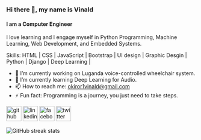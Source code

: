 ### Hi there 👋, my name is Vinald
#### I am a Computer Engineer

I love learning and I engage myself in Python Programming, Machine Learning, Web Development, and Embedded Systems.

Skills: HTML | CSS | JavaScript | Bootstrap | UI design | Graphic Desgin  | Python | Django | Deep Learning |  

- 🔭 I’m currently working on Luganda voice-controlled wheelchair system. 
- 🌱 I’m currently learning Deep Learning for Audio. 
- 📫 How to reach me: okiror1vinald@gmail.com 
- ⚡ Fun fact: Programming is a journey, you just need to take steps. 


[<img src='https://cdn.jsdelivr.net/npm/simple-icons@3.0.1/icons/github.svg' alt='github' height='40'>](https://github.com/Vinald )  [<img src='https://cdn.jsdelivr.net/npm/simple-icons@3.0.1/icons/linkedin.svg' alt='linkedin' height='40'>](https://www.linkedin.com/in/okirorsamuelvinald/)  [<img src='https://cdn.jsdelivr.net/npm/simple-icons@3.0.1/icons/facebook.svg' alt='facebook' height='40'>](https://www.facebook.com/osamuelvinald)  [<img src='https://cdn.jsdelivr.net/npm/simple-icons@3.0.1/icons/twitter.svg' alt='twitter' height='40'>](https://twitter.com/@osamuelvinald)  


![GitHub streak stats](https://streak-stats.demolab.com/?user=Vinald )  

